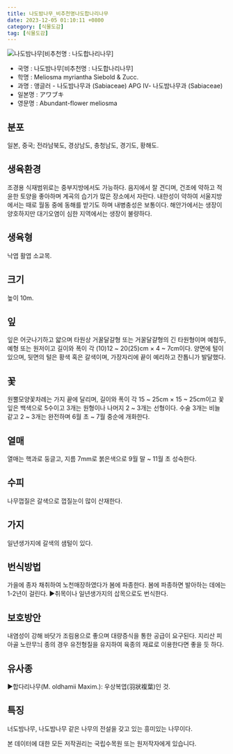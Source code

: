 ```yaml
---
title: 나도밤나무_비추천명나도합나리나무
date: 2023-12-05 01:10:11 +0800
category: [식물도감]
tag: [식물도감]
---
```




![나도밤나무[비추천명 : 나도합나리나무]](/fileUpload/plants/basic/Sabiaceae/Meliosma/17232/17232_13_th2.JPG)
- 국명 : 나도밤나무[비추천명 : 나도합나리나무]
- 학명 : Meliosma myriantha Siebold & Zucc.
- 과명 : 앵글러 - 나도밤나무과 (Sabiaceae) APG Ⅳ- 나도밤나무과 (Sabiaceae)
- 일본명 : アワブキ
- 영문명 : Abundant-flower meliosma


## 분포
일본, 중국; 전라남북도, 경상남도, 충청남도, 경기도, 황해도.
## 생육환경
조경용 식재범위로는 중부지방에서도 가능하다. 음지에서 잘 견디며, 건조에 약하고 적윤한 토양을 좋아하며 계곡의 습기가 많은 장소에서 자란다. 내한성이 약하여 서울지방에서는 때로 월동 중에 동해를 받기도 하며 내병충성은 보통이다. 해안가에서는 생장이 양호하지만 대기오염이 심한 지역에서는 생장이 불량하다.
## 생육형
낙엽 활엽 소교목. 
## 크기
높이 10m.
## 잎
잎은 어긋나기하고 얇으며 타원상 거꿀달걀형 또는 거꿀달걀형의 긴 타원형이며 예첨두, 예형 또는 원저이고 길이와 폭이 각  (10)12 ~ 20(25)cm × 4 ~ 7cm이다.  양면에 털이 있으며, 뒷면의 털은 황색 혹은 갈색이며, 가장자리에 끝이 예리하고 잔톱니가 발달했다.
## 꽃
원뿔모양꽃차례는 가지 끝에 달리며,  길이와 폭이 각 15 ~ 25cm × 15 ~ 25cm이고 꽃잎은 백색으로 5수이고 3개는 원형이나 나머지 2 ~ 3개는 선형이다.  수술 3개는 비늘 같고 2 ~ 3개는 완전하며 6월 초 ~ 7월 중순에 개화한다.
## 열매
열매는 핵과로 둥글고, 지름 7mm로 붉은색으로 9월 말 ~ 11월 초 성숙한다. 
## 수피
나무껍질은 갈색으로 껍질눈이 많이 산재한다.
## 가지
일년생가지에 갈색의 샘털이 있다.
## 번식방법
가을에 종자 채취하여 노천매장하였다가 봄에 파종한다. 봄에 파종하면 발아하는 데에는 1-2년이 걸린다. ▶취목이나 일년생가지의 삽목으로도 번식한다.
## 보호방안
내염성이 강해 바닷가 조림용으로 좋으며 대량증식을 통한 공급이 요구된다.지리산 피아골 노란무늬 종의 경우 유전형질을 유지하여 육종의 재료로 이용한다면 좋을 듯 하다.
## 유사종
▶합다리나무(M. oldhamii Maxim.): 우상복엽(羽狀複葉)인 것.
## 특징
너도밤나무, 나도밤나무 같은 나무의 전설을 갖고 있는 흥미있는 나무이다.






본 데이터에 대한 모든 저작권리는 국립수목원 또는 원저작자에게 있습니다.
